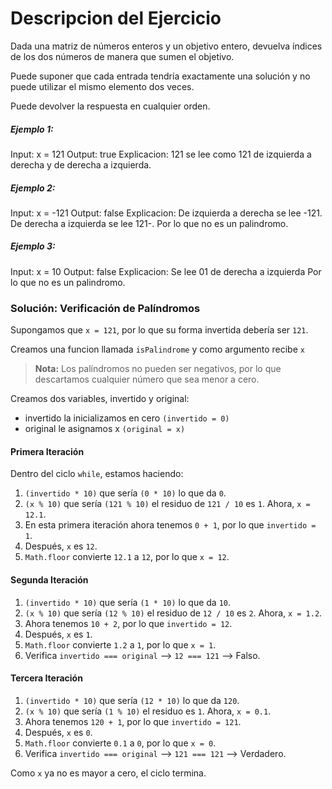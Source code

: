 # Descripcion del Ejercicio

Dada una matriz de números enteros y un objetivo entero, devuelva índices de los dos números de manera que sumen el objetivo.

Puede suponer que cada entrada tendría exactamente una solución y no puede utilizar el mismo elemento dos veces.

Puede devolver la respuesta en cualquier orden.

##### Ejemplo 1:

Input: x = 121
Output: true
Explicacion: 121 se lee como 121 de izquierda a derecha y de derecha a izquierda. 

##### Ejemplo 2:

Input: x = -121
Output: false
Explicacion: De izquierda a derecha se lee -121. De derecha a izquierda se lee 121-. Por lo que no es un palindromo.

##### Ejemplo 3:

Input: x = 10
Output: false
Explicacion: Se lee 01 de derecha a izquierda Por lo que no es un palindromo.

### Solución: Verificación de Palíndromos

Supongamos que `x = 121`, por lo que su forma invertida debería ser `121`.

Creamos una funcion llamada `isPalindrome` y como argumento recibe `x`

> **Nota:** Los palíndromos no pueden ser negativos, por lo que descartamos cualquier número que sea menor a cero.

Creamos dos variables, invertido y original:
- invertido la inicializamos en cero `(invertido = 0)`
- original le asignamos x `(original = x)`


#### Primera Iteración
Dentro del ciclo `while`, estamos haciendo:
1. `(invertido * 10)` que sería `(0 * 10)` lo que da `0`.
2. `(x % 10)` que sería `(121 % 10)` el residuo de `121 / 10` es `1`.
Ahora, `x = 12.1`.
3. En esta primera iteración ahora tenemos `0 + 1`, por lo que `invertido = 1`.
4. Después, `x` es `12`.
5. `Math.floor` convierte `12.1` a `12`, por lo que `x = 12`.

#### Segunda Iteración
1. `(invertido * 10)` que sería `(1 * 10)` lo que da `10`.
2. `(x % 10)` que sería `(12 % 10)` el residuo de `12 / 10` es `2`.
Ahora, `x = 1.2`.
3. Ahora tenemos `10 + 2`, por lo que `invertido = 12`.
4. Después, `x` es `1`.
5. `Math.floor` convierte `1.2` a `1`, por lo que `x = 1`.
6. Verifica `invertido === original` --> `12 === 121` --> Falso.

#### Tercera Iteración
1. `(invertido * 10)` que sería `(12 * 10)` lo que da `120`.
2. `(x % 10)` que sería `(1 % 10)` el residuo es `1`.
   Ahora, `x = 0.1`.
3. Ahora tenemos `120 + 1`, por lo que `invertido = 121`.
4. Después, `x` es `0`.
5. `Math.floor` convierte `0.1` a `0`, por lo que `x = 0`.
6. Verifica `invertido === original` --> `121 === 121` --> Verdadero.

Como `x` ya no es mayor a cero, el ciclo termina.